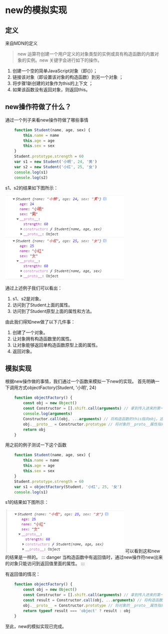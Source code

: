 # new的模拟实现
## 定义
来自MDN的定义
>new 运算符创建一个用户定义的对象类型的实例或具有构造函数的内置对象的实例。new 关键字会进行如下的操作。
1. 创建一个空的简单JavaScript对象（即{}）；
2. 链接该对象（即设置该对象的构造函数）到另一个对象 ；
3. 将步骤1新创建的对象作为this的上下文 ；
4. 如果该函数没有返回对象，则返回this。
## new操作符做了什么？
通过一个列子来看new操作符做了哪些事情

```javascript
    function Student(name, age, sex) {
        this.name = name
        this.age = age
        this.sex = sex
    }
    Student.prototype.strength = 60
    var s1 = new Student('小明', 24, '男')
    var s2 = new Student('小红', 25, '女')
    console.log(s1)
    console.log(s2)
```

s1、s2的结果如下图所示：

![title](../../docs/.vuepress/public/images/js-ten1.png)

通过上述例子我们可以看出：
1. s1、s2是对象。
2. 访问到了Student上面的属性。
3. 访问到了Student原型上面的属性和方法。

由此我们得知new做了以下几件事：
1. 创建了一个对象。
2. 让对象拥有构造函数里的属性。
3. 让对象能够返回单构造函数原型上面的属性。
4. 返回对象。

## 模拟实现
根据new操作做的事情，我们通过一个函数来模拟一下new的实现。
首先明确一下调用方式objectFactory(Student, '小明', 24)

```javascript
    function objectFactory() {
        const obj = new Object()
        const Constructor = [].shift.call(arguments) // 拿到传入进来的第一个参数（构造函数）
        console.log(arguments)
        Constructor.call(obj, ...arguments) // 将构造函数的this指向obj。这样obj就能访问到构造函数上面的属性。
        obj.__proto__ = Constructor.prototype // 将对象的__proto__属性指向构造函数的原型。这样对象就可以访问到构造函数原型上面的属性了。
        return obj
    }
```

用之前的例子测试一下这个函数

```javascript
    function Student(name, age, sex) {
        this.name = name
        this.age = age
        this.sex = sex
    }
    Student.prototype.strength = 60
    var s1 = objectFactory(Student, '小红', 25, '女')
    console.log(s1)
```
s1的结果如下图所示：

![title](../../docs/.vuepress/public/images/js-ten2.png)
可以看到这和new的结果是一样的。
::: danger
当构造函数中有返回值时，通过new操作符new出来的对象只能访问到返回值里面的属性。
:::

有返回值的情况：
```javascript
    function objectFactory() {
        const obj = new Object()
        const Constructor = [].shift.call(arguments) // 拿到传入进来的第一个参数（构造函数）
        const result = Constructor.call(obj, ...arguments) // 将构造函数的this指向obj。这样obj就能访问到构造函数上面的属性。
        obj.__proto__ = Constructor.prototype // 将对象的__proto__属性指向构造函数的原型。这样对象就可以访问到构造函数原型上面的属性了。
        return typeof result === 'object' ? result : obj
    }
```
至此，new的模拟实现已完成。